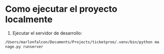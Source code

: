 # Como ejecutar el proyecto localmente
1. Ejecutar el servidor de desarrollo:
```bash
/Users/marlonfalcon/Documents/Projects/ticketproo/.venv/bin/python ma
nage.py runserver
```